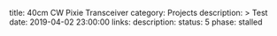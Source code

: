 title: 40cm CW Pixie Transceiver
category: Projects
description: >
    Test
date: 2019-04-02 23:00:00
links:
    description:
status: 5
phase: stalled
